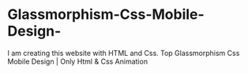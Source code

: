 # Glassmorphism-Css-Mobile-Design-
I am creating this website with HTML and Css. Top Glassmorphism Css Mobile Design | Only Html &amp; Css Animation
